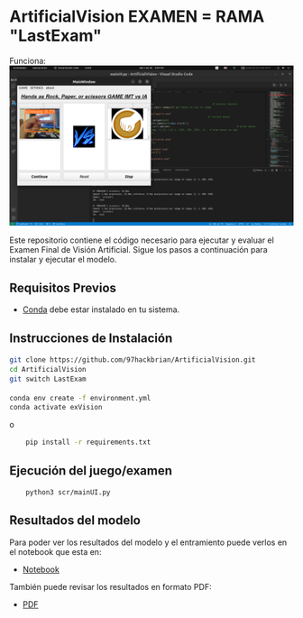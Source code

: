 # ArtificialVision EXAMEN = RAMA "LastExam"
Funciona:
![App Screenshot](scr/result.png)


Este repositorio contiene el código necesario para ejecutar y evaluar el Examen Final de Visión Artificial. Sigue los pasos a continuación para instalar y ejecutar el modelo.

## Requisitos Previos
- [Conda](https://docs.conda.io/projects/conda/en/latest/user-guide/install/index.html) debe estar instalado en tu sistema.

## Instrucciones de Instalación

```bash
git clone https://github.com/97hackbrian/ArtificialVision.git
cd ArtificialVision
git switch LastExam

conda env create -f environment.yml
conda activate exVision
```
o 

```bash
    pip install -r requirements.txt
```

## Ejecución del juego/examen

```bash
    python3 scr/mainUI.py

```

## Resultados del modelo
Para poder ver los resultados del modelo y el entramiento puede verlos en el notebook que esta en:

- [Notebook](/scr/main.ipynb)

También puede revisar los resultados en formato PDF:

- [PDF](/scr/main.pdf)
